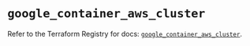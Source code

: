# `google_container_aws_cluster`

Refer to the Terraform Registry for docs: [`google_container_aws_cluster`](https://registry.terraform.io/providers/hashicorp/google/6.20.0/docs/resources/container_aws_cluster).
